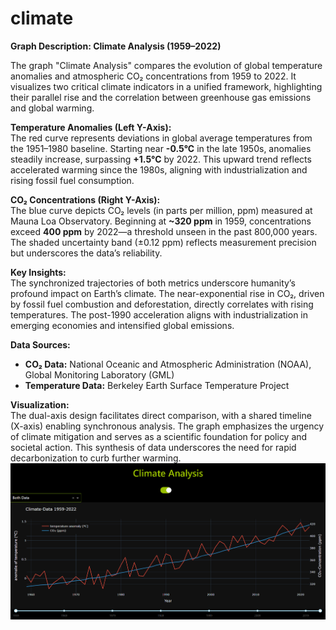 # climate

**Graph Description: Climate Analysis (1959–2022)**  

The graph "Climate Analysis" compares the evolution of global temperature anomalies and atmospheric CO₂ concentrations from 1959 to 2022. It visualizes two critical climate indicators in a unified framework, highlighting their parallel rise and the correlation between greenhouse gas emissions and global warming.  

**Temperature Anomalies (Left Y-Axis):**  
The red curve represents deviations in global average temperatures from the 1951–1980 baseline. Starting near **-0.5°C** in the late 1950s, anomalies steadily increase, surpassing **+1.5°C** by 2022. This upward trend reflects accelerated warming since the 1980s, aligning with industrialization and rising fossil fuel consumption.  

**CO₂ Concentrations (Right Y-Axis):**  
The blue curve depicts CO₂ levels (in parts per million, ppm) measured at Mauna Loa Observatory. Beginning at **~320 ppm** in 1959, concentrations exceed **400 ppm** by 2022—a threshold unseen in the past 800,000 years. The shaded uncertainty band (±0.12 ppm) reflects measurement precision but underscores the data’s reliability.  

**Key Insights:**  
The synchronized trajectories of both metrics underscore humanity’s profound impact on Earth’s climate. The near-exponential rise in CO₂, driven by fossil fuel combustion and deforestation, directly correlates with rising temperatures. The post-1990 acceleration aligns with industrialization in emerging economies and intensified global emissions.  

**Data Sources:**  
- **CO₂ Data:** National Oceanic and Atmospheric Administration (NOAA), Global Monitoring Laboratory (GML)  
- **Temperature Data:** Berkeley Earth Surface Temperature Project  

**Visualization:**  
The dual-axis design facilitates direct comparison, with a shared timeline (X-axis) enabling synchronous analysis. The graph emphasizes the urgency of climate mitigation and serves as a scientific foundation for policy and societal action. This synthesis of data underscores the need for rapid decarbonization to curb further warming.
![alt text](image.png)